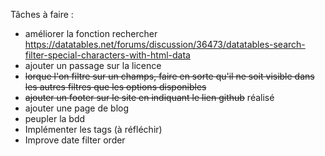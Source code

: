Tâches à faire :
- améliorer la fonction rechercher https://datatables.net/forums/discussion/36473/datatables-search-filter-special-characters-with-html-data
- ajouter un passage sur la licence
- ~~lorque l'on filtre sur un champs, faire en sorte qu'il ne soit visible dans les autres filtres que les options disponibles~~
- ~~ajouter un footer sur le site en indiquant le lien github~~ réalisé
- ajouter une page de blog
- peupler la bdd
- Implémenter les tags (à réfléchir)
- Improve date filter order
